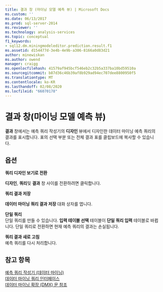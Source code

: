 ```yaml
---
title: 결과 창 (마이닝 모델 예측 뷰) | Microsoft Docs
ms.custom: ''
ms.date: 06/13/2017
ms.prod: sql-server-2014
ms.reviewer: ''
ms.technology: analysis-services
ms.topic: conceptual
f1_keywords:
- sql12.dm.miningmodeleditor.prediction.result.f1
ms.assetid: d154477d-3e4b-4e9b-a306-8166a0d83d21
author: minewiskan
ms.author: owend
manager: craigg
ms.openlocfilehash: 41579af945bcf546eb2c32b5a337ba10bd59510a
ms.sourcegitcommit: b87d36c46b39af8b929ad94ec707dee8800950f5
ms.translationtype: MT
ms.contentlocale: ko-KR
ms.lasthandoff: 02/08/2020
ms.locfileid: "66070178"
---
```

# <a name="result-pane-mining-model-prediction-view"></a>결과 창(마이닝 모델 예측 뷰)
  
  **결과** 창에서는 예측 쿼리 작성기의 **디자인** 뷰에서 디자인한 데이터 마이닝 예측 쿼리의 결과를 표시합니다. 표의 선택 부분 또는 전체 결과 표를 클립보드에 복사할 수 있습니다.  
  
## <a name="options"></a>옵션  
 **쿼리 디자인 보기로 전환**  
 
  **디자인**, **쿼리**및 **결과** 창 사이를 전환하려면 클릭합니다.  
  
 **쿼리 결과 저장**  
 
  **데이터 마이닝 쿼리 결과 저장** 대화 상자를 엽니다.  
  
 **단일 쿼리**  
 단일 쿼리를 만들 수 있습니다. 
  **입력 테이블 선택** 테이블이 **단일 쿼리 입력** 테이블로 바뀝니다. 단일 쿼리로 전환하면 현재 예측 쿼리의 결과는 손실됩니다.  
  
 **쿼리 결과 새로 고침**  
 예측 쿼리를 다시 처리합니다.  
  
## <a name="see-also"></a>참고 항목  
 [예측 쿼리 작성기 &#40;데이터 마이닝&#41;](prediction-query-builder-data-mining.md)   
 [데이터 마이닝 쿼리 인터페이스](data-mining/data-mining-query-tools.md)   
 [데이터 마이닝 확장 &#40;DMX&#41; 문 참조](/sql/dmx/data-mining-extensions-dmx-statements)  
  
  
